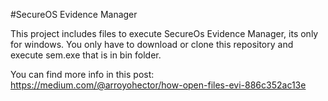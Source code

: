 #SecureOS Evidence Manager

This project includes files to execute SecureOs Evidence Manager, its only for windows. You only have to download or clone this repository and execute sem.exe that is in bin folder.

You can find more info in this post: https://medium.com/@arroyohector/how-open-files-evi-886c352ac13e
